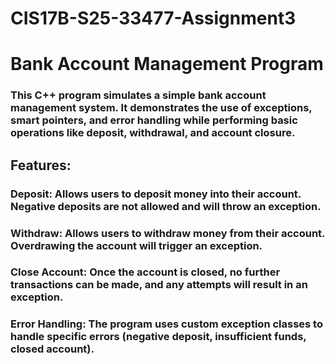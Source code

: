 # CIS17B-S25-33477-Assignment3

# Bank Account Management Program
### This C++ program simulates a simple bank account management system. It demonstrates the use of exceptions, smart pointers, and error handling while performing basic operations like deposit, withdrawal, and account closure.

## Features:
### Deposit: Allows users to deposit money into their account. Negative deposits are not allowed and will throw an exception.

### Withdraw: Allows users to withdraw money from their account. Overdrawing the account will trigger an exception.

### Close Account: Once the account is closed, no further transactions can be made, and any attempts will result in an exception.

### Error Handling: The program uses custom exception classes to handle specific errors (negative deposit, insufficient funds, closed account).
